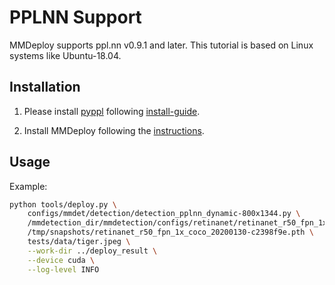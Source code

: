 # PPLNN Support

MMDeploy supports ppl.nn v0.9.1 and later. This tutorial is based on Linux systems like Ubuntu-18.04.

## Installation

1. Please install [pyppl](https://github.com/openppl-public/ppl.nn) following [install-guide](https://github.com/openppl-public/ppl.nn/blob/master/docs/en/building-from-source.md).

2. Install MMDeploy following the [instructions](../01-how-to-build/build_from_source.md).

## Usage

Example:

```bash
python tools/deploy.py \
    configs/mmdet/detection/detection_pplnn_dynamic-800x1344.py \
    /mmdetection_dir/mmdetection/configs/retinanet/retinanet_r50_fpn_1x_coco.py \
    /tmp/snapshots/retinanet_r50_fpn_1x_coco_20200130-c2398f9e.pth \
    tests/data/tiger.jpeg \
    --work-dir ../deploy_result \
    --device cuda \
    --log-level INFO
```
